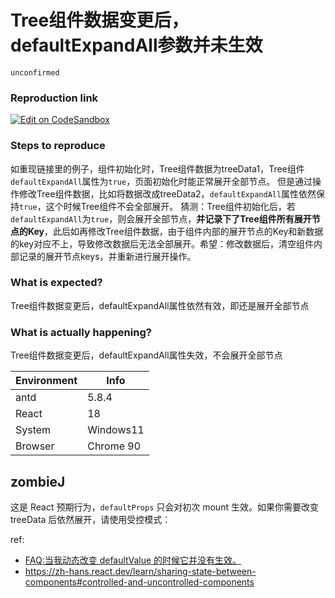 # Tree组件数据变更后，defaultExpandAll参数并未生效

`unconfirmed`

### Reproduction link

[![Edit on CodeSandbox](https://codesandbox.io/static/img/play-codesandbox.svg)](https://codesandbox.io/s/tree-property-invalid-while-treedata-changed-z98r2s?file=/demo.tsx)

### Steps to reproduce

如重现链接里的例子，组件初始化时，Tree组件数据为treeData1，Tree组件`defaultExpandAll`属性为`true`，页面初始化时能正常展开全部节点。
但是通过操作修改Tree组件数据，比如将数据改成treeData2，`defaultExpandAll`属性依然保持`true`，这个时候Tree组件不会全部展开。
猜测：Tree组件初始化后，若`defaultExpandAll`为`true`，则会展开全部节点，**并记录下了Tree组件所有展开节点的Key**，此后如再修改Tree组件数据，由于组件内部的展开节点的Key和新数据的key对应不上，导致修改数据后无法全部展开。希望：修改数据后，清空组件内部记录的展开节点keys，并重新进行展开操作。

### What is expected?

Tree组件数据变更后，defaultExpandAll属性依然有效，即还是展开全部节点

### What is actually happening?

Tree组件数据变更后，defaultExpandAll属性失效，不会展开全部节点

| Environment | Info      |
| ----------- | --------- |
| antd        | 5.8.4     |
| React       | 18        |
| System      | Windows11 |
| Browser     | Chrome 90 |

<!-- generated by ant-design-issue-helper. DO NOT REMOVE -->

## zombieJ

这是 React 预期行为，`defaultProps` 只会对初次 mount 生效。如果你需要改变 treeData 后依然展开，请使用受控模式：

ref:

- [FAQ:当我动态改变 defaultValue 的时候它并没有生效。](https://ant-design.antgroup.com/docs/react/faq-cn#%E5%BD%93%E6%88%91%E5%8A%A8%E6%80%81%E6%94%B9%E5%8F%98-defaultvalue-%E7%9A%84%E6%97%B6%E5%80%99%E5%AE%83%E5%B9%B6%E6%B2%A1%E6%9C%89%E7%94%9F%E6%95%88)
- https://zh-hans.react.dev/learn/sharing-state-between-components#controlled-and-uncontrolled-components
